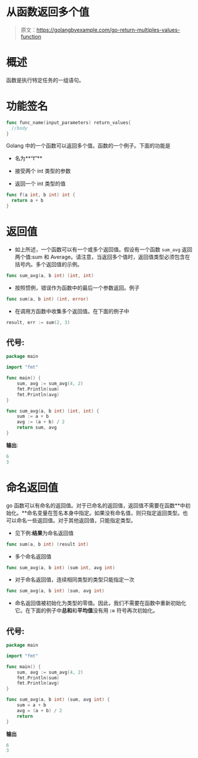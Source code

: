 # 从函数返回多个值

> 原文：<https://golangbyexample.com/go-return-multiples-values-function>

# **概述**

函数是执行特定任务的一组语句。

# **功能签名**

```go
func func_name(input_parameters) return_values{
  //body
}
```

Golang 中的一个函数可以返回多个值。函数的一个例子。下面的功能是

*   名为**“f”**

*   接受两个 int 类型的参数

*   返回一个 int 类型的值

```go
func f(a int, b int) int {
  return a + b 
}
```

# **返回值**

*   如上所述，一个函数可以有一个或多个返回值。假设有一个函数 `sum_avg` 返回两个值:sum 和 Average。请注意，当返回多个值时，返回值类型必须包含在括号内。多个返回值的示例。

```go
func sum_avg(a, b int) (int, int)
```

*   按照惯例，错误作为函数中的最后一个参数返回。例子

```go
func sum(a, b int) (int, error)
```

*   在调用方函数中收集多个返回值。在下面的例子中

```go
result, err := sum(2, 3) 
```

## **代号:**

```go
package main

import "fmt"

func main() {
    sum, avg := sum_avg(4, 2)
    fmt.Println(sum)
    fmt.Println(avg)
}

func sum_avg(a, b int) (int, int) {
    sum := a + b
    avg := (a + b) / 2
    return sum, avg
}
```

**输出**:

```go
6
3
```

# **命名返回值**

go 函数可以有命名的返回值。对于已命名的返回值，返回值不需要在函数**中初始化。**命名变量在签名本身中指定。如果没有命名值，则只指定返回类型。也可以命名一些返回值。对于其他返回值，只能指定类型。

*   见下例:**结果**为命名返回值

```go
func sum(a, b int) (result int)
```

*   多个命名返回值

```go
func sum_avg(a, b int) (sum int, avg int)
```

*   对于命名返回值，连续相同类型的类型只能指定一次

```go
func sum_avg(a, b int) (sum, avg int)
```

*   命名返回值被初始化为类型的零值。因此，我们不需要在函数中重新初始化它。在下面的例子中**总和**和**平均值**没有用 **:=** 符号再次初始化。

## **代号:**

```go
package main

import "fmt"

func main() {
    sum, avg := sum_avg(4, 2)
    fmt.Println(sum)
    fmt.Println(avg)
}

func sum_avg(a, b int) (sum, avg int) {
    sum = a + b
    avg = (a + b) / 2
    return
} 
```

**输出**

```go
6
3
```